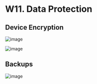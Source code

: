 
# W11. Data Protection

## Device Encryption
  ![image](https://github.com/user-attachments/assets/52103fd3-e89e-4080-b2d3-5a0bcd310d4c)


  ![image](https://github.com/user-attachments/assets/0d6f48a4-1f4a-436b-a1b9-2faa71cd761d)


## Backups

  ![image](https://github.com/user-attachments/assets/03027ef5-5a00-4326-a849-ce2090c1428f)

